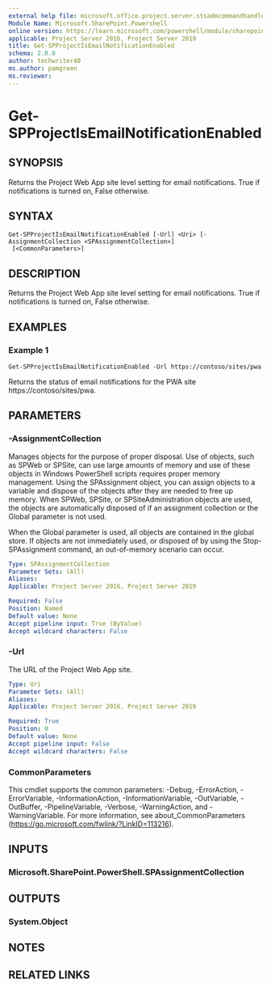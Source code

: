 ```yaml
---
external help file: microsoft.office.project.server.stsadmcommandhandler.dll-help.xml
Module Name: Microsoft.SharePoint.Powershell
online version: https://learn.microsoft.com/powershell/module/sharepoint-server/get-spprojectisemailnotificationenabled
applicable: Project Server 2016, Project Server 2019
title: Get-SPProjectIsEmailNotificationEnabled
schema: 2.0.0
author: techwriter40
ms.author: pamgreen
ms.reviewer:
---
```


# Get-SPProjectIsEmailNotificationEnabled

## SYNOPSIS
Returns the Project Web App site level setting for email notifications. True if notifications is turned on, False otherwise.

## SYNTAX

```
Get-SPProjectIsEmailNotificationEnabled [-Url] <Uri> [-AssignmentCollection <SPAssignmentCollection>]
 [<CommonParameters>]
```

## DESCRIPTION
Returns the Project Web App site level setting for email notifications. True if notifications is turned on, False otherwise.

## EXAMPLES

### Example 1 
```
Get-SPProjectIsEmailNotificationEnabled -Url https://contoso/sites/pwa
```

Returns the status of email notifications for the PWA site https://contoso/sites/pwa.

## PARAMETERS

### -AssignmentCollection
Manages objects for the purpose of proper disposal. Use of objects, such as SPWeb or SPSite, can use large amounts of memory and use of these objects in Windows PowerShell scripts requires proper memory management. Using the SPAssignment object, you can assign objects to a variable and dispose of the objects after they are needed to free up memory. When SPWeb, SPSite, or SPSiteAdministration objects are used, the objects are automatically disposed of if an assignment collection or the Global parameter is not used.

When the Global parameter is used, all objects are contained in the global store. If objects are not immediately used, or disposed of by using the Stop-SPAssignment command, an out-of-memory scenario can occur.

```yaml
Type: SPAssignmentCollection
Parameter Sets: (All)
Aliases: 
Applicable: Project Server 2016, Project Server 2019

Required: False
Position: Named
Default value: None
Accept pipeline input: True (ByValue)
Accept wildcard characters: False
```

### -Url
The URL of the Project Web App site.

```yaml
Type: Uri
Parameter Sets: (All)
Aliases: 
Applicable: Project Server 2016, Project Server 2019

Required: True
Position: 0
Default value: None
Accept pipeline input: False
Accept wildcard characters: False
```

### CommonParameters
This cmdlet supports the common parameters: -Debug, -ErrorAction, -ErrorVariable, -InformationAction, -InformationVariable, -OutVariable, -OutBuffer, -PipelineVariable, -Verbose, -WarningAction, and -WarningVariable. For more information, see about_CommonParameters (https://go.microsoft.com/fwlink/?LinkID=113216).

## INPUTS

### Microsoft.SharePoint.PowerShell.SPAssignmentCollection

## OUTPUTS

### System.Object

## NOTES

## RELATED LINKS
